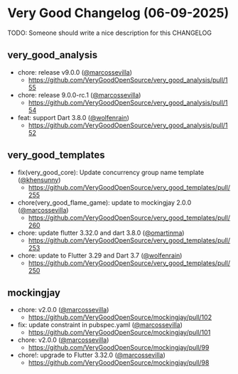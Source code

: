 # Very Good Changelog (06-09-2025)

TODO: Someone should write a nice description for this CHANGELOG

## very_good_analysis
- chore: release v9.0.0 ([@marcossevilla](https://github.com/marcossevilla))
	- https://github.com/VeryGoodOpenSource/very_good_analysis/pull/155
- chore: release 9.0.0-rc.1 ([@marcossevilla](https://github.com/marcossevilla))
	- https://github.com/VeryGoodOpenSource/very_good_analysis/pull/154
- feat: support Dart 3.8.0 ([@wolfenrain](https://github.com/wolfenrain))
	- https://github.com/VeryGoodOpenSource/very_good_analysis/pull/152

## very_good_templates
- fix(very_good_core): Update concurrency group name template ([@khensunny](https://github.com/khensunny))
	- https://github.com/VeryGoodOpenSource/very_good_templates/pull/255
- chore(very_good_flame_game): update to mockingjay 2.0.0 ([@marcossevilla](https://github.com/marcossevilla))
	- https://github.com/VeryGoodOpenSource/very_good_templates/pull/260
- chore: update flutter 3.32.0 and dart 3.8.0 ([@omartinma](https://github.com/omartinma))
	- https://github.com/VeryGoodOpenSource/very_good_templates/pull/253
- chore: update to Flutter 3.29 and Dart 3.7 ([@wolfenrain](https://github.com/wolfenrain))
	- https://github.com/VeryGoodOpenSource/very_good_templates/pull/250

## mockingjay
- chore: v2.0.0 ([@marcossevilla](https://github.com/marcossevilla))
	- https://github.com/VeryGoodOpenSource/mockingjay/pull/102
- fix: update constraint in pubspec.yaml ([@marcossevilla](https://github.com/marcossevilla))
	- https://github.com/VeryGoodOpenSource/mockingjay/pull/101
- chore: v2.0.0 ([@marcossevilla](https://github.com/marcossevilla))
	- https://github.com/VeryGoodOpenSource/mockingjay/pull/99
- chore!: upgrade to Flutter 3.32.0 ([@marcossevilla](https://github.com/marcossevilla))
	- https://github.com/VeryGoodOpenSource/mockingjay/pull/98

